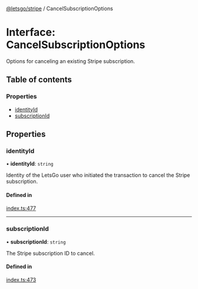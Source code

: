 [@letsgo/stripe](../README.md) / CancelSubscriptionOptions

# Interface: CancelSubscriptionOptions

Options for canceling an existing Stripe subscription.

## Table of contents

### Properties

- [identityId](CancelSubscriptionOptions.md#identityid)
- [subscriptionId](CancelSubscriptionOptions.md#subscriptionid)

## Properties

### identityId

• **identityId**: `string`

Identity of the LetsGo user who initiated the transaction to cancel the Stripe subscription.

#### Defined in

[index.ts:477](https://github.com/tjanczuk/letsgo/blob/fb7a7f0/packages/stripe/src/index.ts#L477)

___

### subscriptionId

• **subscriptionId**: `string`

The Stripe subscription ID to cancel.

#### Defined in

[index.ts:473](https://github.com/tjanczuk/letsgo/blob/fb7a7f0/packages/stripe/src/index.ts#L473)
